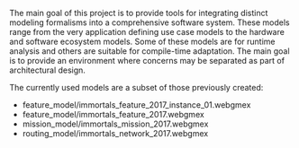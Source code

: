 The main goal of this project is to provide tools for
integrating distinct modeling formalisms into a comprehensive
software system.
These models range from the very application defining use
case models to the hardware and software ecosystem models.
Some of these models are for runtime analysis and others
are suitable for compile-time adaptation.
The main goal is to provide an environment where concerns
may be separated as part of architectural design.


The currently used models are a subset of those previously created:

* feature_model/immortals_feature_2017_instance_01.webgmex
* feature_model/immortals_feature_2017.webgmex
* mission_model/immortals_mission_2017.webgmex
* routing_model/immortals_network_2017.webgmex
